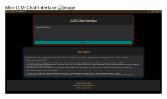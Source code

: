Mini-LLM-Chat-Interface
![image](https://github.com/user-attachments/assets/c2074d78-6027-4f43-8e1c-6ef24f57c3c3)
![image](image.png)
